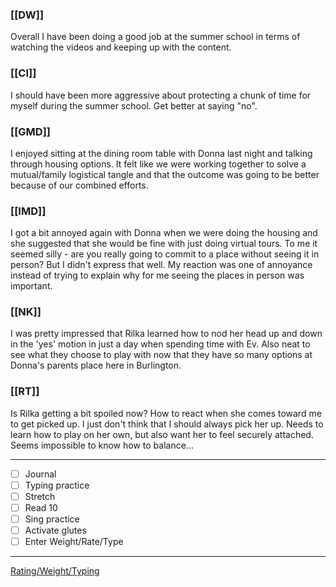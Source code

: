 ### [[DW]]
Overall I have been doing a good job at the summer school in terms of watching the videos and keeping up with the content.

### [[CI]]
I should have been more aggressive about protecting a chunk of time for myself during the summer school. Get better at saying "no".

### [[GMD]]
I enjoyed sitting at the dining room table with Donna last night and talking through housing options. It felt like we were working together to solve a mutual/family logistical tangle and that the outcome was going to be better because of our combined efforts.

### [[IMD]]
I got a bit annoyed again with Donna when we were doing the housing and she suggested that she would be fine with just doing virtual tours. To me it seemed silly - are you really going to commit to a place without seeing it in person? But I didn't express that well. My reaction was one of annoyance instead of trying to explain why for me seeing the places in person was important.

### [[NK]]
I was pretty impressed that Rilka learned how to nod her head up and down in the 'yes' motion in just a day when spending time with Ev. Also neat to see what they choose to play with now that they have so many options at Donna's parents place here in Burlington.

### [[RT]]
Is Rilka getting a bit spoiled now? How to react when she comes toward me to get picked up. I just don't think that I should always pick her up. Needs to learn how to play on her own, but also want her to feel securely attached. Seems impossible to know how to balance...

---
- [ ] Journal
- [ ] Typing practice
- [ ] Stretch
- [ ] Read 10
- [ ] Sing practice
- [ ] Activate glutes
- [ ] Enter Weight/Rate/Type
---

[Rating/Weight/Typing](https://docs.google.com/spreadsheets/d/1p6cinTqipnxyiSCgPBAWp2cAHA5q6P0NL58bNCxedCY/edit#gid=0)
